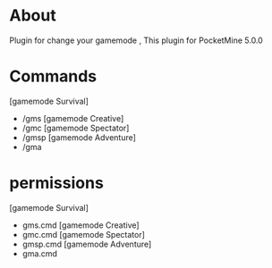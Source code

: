 # About
Plugin for change your gamemode , This plugin for PocketMine 5.0.0

# Commands
[gamemode Survival]
- /gms
[gamemode Creative]
- /gmc
[gamemode Spectator]
- /gmsp
[gamemode Adventure]
- /gma
# permissions
[gamemode Survival]
- gms.cmd
[gamemode Creative]
- gmc.cmd
[gamemode Spectator]
- gmsp.cmd
[gamemode Adventure]
- gma.cmd
